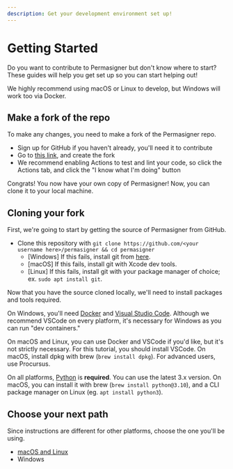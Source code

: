 ```yaml
---
description: Get your development environment set up!
---
```


# Getting Started

Do you want to contribute to Permasigner but don't know where to start? These guides will help you get set up so you can start helping out!

We highly recommend using macOS or Linux to develop, but Windows will work too via Docker.

## Make a fork of the repo

To make any changes, you need to make a fork of the Permasigner repo.

* Sign up for GitHub if you haven't already, you'll need it to contribute
* Go to [this link](https://github.com/itsnebulalol/permasigner/fork), and create the fork
* We recommend enabling Actions to test and lint your code, so click the Actions tab, and click the "I know what I'm doing" button

Congrats! You now have your own copy of Permasigner! Now, you can clone it to your local machine.

## Cloning your fork

First, we're going to start by getting the source of Permasigner from GitHub.

* Clone this repository with `git clone https://github.com/<your username here>/permasigner && cd permasigner`
  * \[Windows] If this fails, install git from [here](https://git-scm.com/download/win).
  * \[macOS] If this fails, install git with Xcode dev tools.
  * \[Linux] If this fails, install git with your package manager of choice; ex. `sudo apt install git`.

Now that you have the source cloned locally, we'll need to install packages and tools required.&#x20;

On Windows, you'll need [Docker](https://www.docker.com/products/docker-desktop/) and [Visual Studio Code](https://code.visualstudio.com/). Although we recommend VSCode on every platform, it's necessary for Windows as you can run "dev containers."&#x20;

On macOS and Linux, you can use Docker and VSCode if you'd like, but it's not strictly necessary. For this tutorial, you should install VSCode. On macOS, install dpkg with brew (`brew install dpkg`). For advanced users, use Procursus.

On all platforms, [Python](https://www.python.org/) is **required**. You can use the latest 3.x version. On macOS, you can install it with brew (`brew install python@3.10`), and a CLI package manager on Linux (eg. `apt install python3`).

## Choose your next path

Since instructions are different for other platforms, choose the one you'll be using.

* [macOS and Linux](develop-on-macos-linux.md)
* Windows
